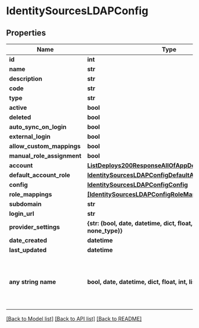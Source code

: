# IdentitySourcesLDAPConfig


## Properties
Name | Type | Description | Notes
------------ | ------------- | ------------- | -------------
**id** | **int** |  | [optional] 
**name** | **str** |  | [optional] 
**description** | **str** |  | [optional] 
**code** | **str** |  | [optional] 
**type** | **str** |  | [optional] 
**active** | **bool** |  | [optional] 
**deleted** | **bool** |  | [optional] 
**auto_sync_on_login** | **bool** |  | [optional] 
**external_login** | **bool** |  | [optional] 
**allow_custom_mappings** | **bool** |  | [optional] 
**manual_role_assignment** | **bool** |  | [optional] 
**account** | [**ListDeploys200ResponseAllOfAppDeploysInnerInstance**](ListDeploys200ResponseAllOfAppDeploysInnerInstance.md) |  | [optional] 
**default_account_role** | [**IdentitySourcesLDAPConfigDefaultAccountRole**](IdentitySourcesLDAPConfigDefaultAccountRole.md) |  | [optional] 
**config** | [**IdentitySourcesLDAPConfigConfig**](IdentitySourcesLDAPConfigConfig.md) |  | [optional] 
**role_mappings** | [**[IdentitySourcesLDAPConfigRoleMappingsInner]**](IdentitySourcesLDAPConfigRoleMappingsInner.md) |  | [optional] 
**subdomain** | **str** |  | [optional] 
**login_url** | **str** |  | [optional] 
**provider_settings** | **{str: (bool, date, datetime, dict, float, int, list, str, none_type)}** |  | [optional] 
**date_created** | **datetime** |  | [optional] 
**last_updated** | **datetime** |  | [optional] 
**any string name** | **bool, date, datetime, dict, float, int, list, str, none_type** | any string name can be used but the value must be the correct type | [optional]

[[Back to Model list]](../README.md#documentation-for-models) [[Back to API list]](../README.md#documentation-for-api-endpoints) [[Back to README]](../README.md)


